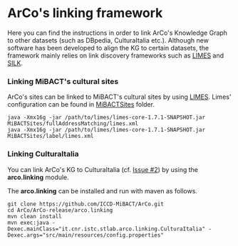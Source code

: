 # ArCo's linking framework

Here you can find the instructions in order to link ArCo's Knowledge Graph to other datasets (such as DBpedia, CulturaItalia etc.).
Although new software has been developed to align the KG to certain datasets, the framework mainly relies on link discovery frameworks such as [LIMES](https://github.com/dice-group/LIMES) and [SILK](http://silkframework.org/).

### Linking MiBACT's cultural sites

ArCo's sites can be linked to MiBACT's cultural sites by using [LIMES](https://github.com/dice-group/LIMES).
Limes' configuration can be found in [MiBACTSites](MiBACTSites) folder.


```
java -Xmx16g -jar /path/to/limes/limes-core-1.7.1-SNAPSHOT.jar MiBACTSites/fullAddressMatching/limes.xml
java -Xmx16g -jar /path/to/limes/limes-core-1.7.1-SNAPSHOT.jar MiBACTSites/label/limes.xml
```

### Linking CulturaItalia

You can link ArCo's KG to CulturaItalia (cf. [Issue #2](https://github.com/ICCD-MiBACT/ArCo/issues/2)) by using the **arco.linking** module.

The **arco.linking** can be installed and run with maven as follows.

```
git clone https://github.com/ICCD-MiBACT/ArCo.git
cd ArCo/ArCo-release/arco.linking
mvn clean install
mvn exec:java -Dexec.mainClass="it.cnr.istc.stlab.arco.linking.CulturaItalia" -Dexec.args="src/main/resources/config.properties" 
```






